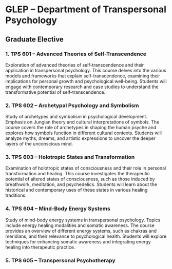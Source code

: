# GLEP – Department of Transpersonal Psychology

## Graduate Elective

### 1. TPS 601 – Advanced Theories of Self-Transcendence

Exploration of advanced theories of self-transcendence and their application in transpersonal psychology. This course delves into the various models and frameworks that explain self-transcendence, examining their implications for personal growth and psychological well-being. Students will engage with contemporary research and case studies to understand the transformative potential of self-transcendence.

### 2. TPS 602 – Archetypal Psychology and Symbolism

Study of archetypes and symbolism in psychological development. Emphasis on Jungian theory and cultural interpretations of symbols. The course covers the role of archetypes in shaping the human psyche and explores how symbols function in different cultural contexts. Students will analyze myths, dreams, and artistic expressions to uncover the deeper layers of the unconscious mind.

### 3. TPS 603 – Holotropic States and Transformation

Examination of holotropic states of consciousness and their role in personal transformation and healing. This course investigates the therapeutic potential of altered states of consciousness, such as those induced by breathwork, meditation, and psychedelics. Students will learn about the historical and contemporary uses of these states in various healing traditions.

### 4. TPS 604 – Mind-Body Energy Systems

Study of mind-body energy systems in transpersonal psychology. Topics include energy healing modalities and somatic awareness. The course provides an overview of different energy systems, such as chakras and meridians, and their relevance to psychological health. Students will explore techniques for enhancing somatic awareness and integrating energy healing into therapeutic practice.

### 5. TPS 605 – Transpersonal Psychotherapy
